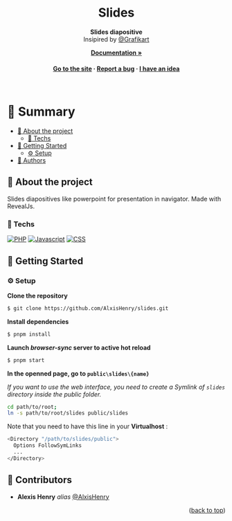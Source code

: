 <a name="readme-top"></a>

<div align="center">

  <h1>Slides</h1>
  
  <p>
    <strong>Slides diapositive</strong><br>
		Insipired by <a href="https://github.com/Grafikart">@Grafikart</a>
  </p>

<a href="https://alxishenry.github.io/docs"><strong>Documentation »</strong></a>

<h4>
    <a href="https://slides.alexishenry.eu">Go to the site</a>
  <span> · </span>
    <a href="https://github.com/AlxisHenry/slides/issues">Report a bug</a>
  <span> · </span>
    <a href="https://github.com/AlxisHenry/slides/issues">I have an idea</a>
  </h4>
</div>

<br/>

# :notebook_with_decorative_cover: Summary

- [:notebook_with_decorative_cover: About the project](#star2-about-the-project)
  - [:space_invader: Techs](#space_invader-techs)
- [:toolbox: Getting Started](#toolbox-getting-started)
  - [:gear: Setup](#gear-setup)
- [:wave: Authors](#wave-authors)

## :star2: About the project

Slides diapositives like powerpoint for presentation in navigator. Made with RevealJs.

### :space_invader: Techs

[![PHP](https://img.shields.io/badge/php%20-hotpink.svg?&style=for-the-badge&logo=PHP&color=gray)]()
[![Javascript](https://img.shields.io/badge/javascript%20-hotpink.svg?&style=for-the-badge&logo=javascript&color=gray)]()
[![CSS](https://img.shields.io/badge/css%20-hotpink.svg?&style=for-the-badge&logo=CSS3&logoColor=blue&color=gray)]()

## :toolbox: Getting Started

### :gear: Setup

**Clone the repository**

```bash
$ git clone https://github.com/AlxisHenry/slides.git
```

**Install dependencies**

```bash
$ pnpm install
```

**Launch _browser-sync_ server to active hot reload**

```bash
$ pnpm start
```

**In the openned page, go to `public\slides\{name}`**

_If you want to use the web interface, you need to create a Symlink of `slides` directory inside the public folder._

```bash
cd path/to/root;
ln -s path/to/root/slides public/slides
```

Note that you need to have this line in your **Virtualhost** :

```bash
<Directory "/path/to/slides/public">
  Options FollowSymLinks
  ...
</Directory>
```

## :wave: Contributors

- **Alexis Henry** _alias_ [@AlxisHenry](https://github.com/AlxisHenry)

<p align="right">(<a href="#readme-top">back to top</a>)</p>
